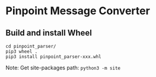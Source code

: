 # Pinpoint Message Converter

## Build and install Wheel

```
cd pinpoint_parser/
pip3 wheel .
pip3 install pinpoint_parser-xxx.whl
```

Note:
Get site-packages path: `python3 -m site`
